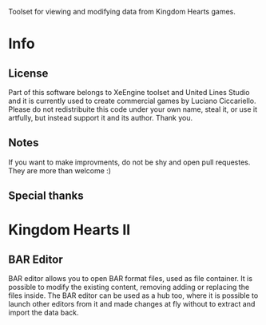 Toolset for viewing and modifying data from Kingdom Hearts games.

# Info
## License
Part of this software belongs to XeEngine toolset and United Lines Studio and it is currently used to create commercial games by Luciano Ciccariello.
Please do not redistribuite this code under your own name, steal it, or use it artfully, but instead support it and its author.
Thank you.

## Notes
If you want to make improvments, do not be shy and open pull requestes. They are more than welcome :)

## Special thanks

# Kingdom Hearts II
## BAR Editor
BAR editor allows you to open BAR format files, used as file container.
It is possible to modify the existing content, removing adding or replacing the files inside.
The BAR editor can be used as a hub too, where it is possible to launch other editors from it and made changes at fly without to extract and import the data back.
